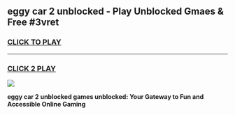 
## eggy car 2 unblocked - Play Unblocked Gmaes & Free #3vret
<h3>
<a href="https://news.freeplayer.one?title=eggy_car_2_unblocked&ref=24F">CLICK TO PLAY</a></h3>
<hr>

<h3>
<a href="https://news.freeplayer.one?title=eggy_car_2_unblocked&ref=24F">CLICK 2 PLAY</a>
  
</h3>

<a href="https://news.freeplayer.one?title=eggy_car_2_unblocked&ref=24F/"><img src="https://clearcache.store/games.png"></a>


**eggy car 2 unblocked games unblocked: Your Gateway to Fun and Accessible Online Gaming**
